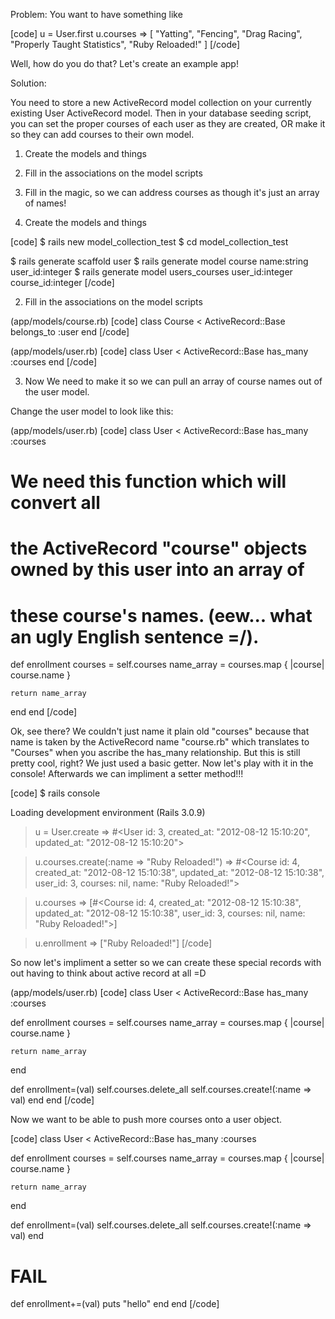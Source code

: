
Problem:  You want to have something like

[code]
	u = User.first
	u.courses
	=> [ "Yatting", "Fencing", "Drag Racing", "Properly Taught Statistics", "Ruby Reloaded!" ]
[/code]

Well, how do you do that?  Let's create an example app!


Solution:

You need to store a new ActiveRecord model collection on your currently existing User ActiveRecord model.  Then in your database seeding script, you can set the proper courses of each user as they are created, OR make it so they can add courses to their own model.  

1)  Create the models and things
2)  Fill in the associations on the model scripts
3)  Fill in the magic, so we can address courses as though it's just an array of names!


1)  Create the models and things

[code]
$  rails new model_collection_test
$  cd model_collection_test

$  rails generate scaffold user
$  rails generate model course name:string user_id:integer
$  rails generate model users_courses user_id:integer course_id:integer
[/code]



2)  Fill in the associations on the model scripts

(app/models/course.rb)
[code]
class Course < ActiveRecord::Base
  belongs_to :user
end
[/code]

(app/models/user.rb)
[code]
class User < ActiveRecord::Base
  has_many :courses
end
[/code]


3)  Now We need to make it so we can pull an array of course names out of the user model.  

Change the user model to look like this:

(app/models/user.rb)
[code]
class User < ActiveRecord::Base
  has_many :courses
  
  # We need this function which will convert all 
  # the ActiveRecord "course" objects owned by this user into an array of 
  # these course's names.  (eew... what an ugly English sentence =/).  
  def enrollment
    courses = self.courses
    name_array = courses.map { |course| course.name }
    
    return name_array
  end
end
[/code]

Ok, see there?  We couldn't just name it plain old "courses" because that name is taken by the ActiveRecord name "course.rb" which translates to "Courses" when you ascribe the has_many relationship.  But this is still pretty cool, right?  We just used a basic getter.  Now let's play with it in the console!  Afterwards we can impliment a setter method!!!

[code]
$  rails console

Loading development environment (Rails 3.0.9)

> u = User.create
 => #<User id: 3, created_at: "2012-08-12 15:10:20", updated_at: "2012-08-12 15:10:20">

> u.courses.create(:name => "Ruby Reloaded!")
 => #<Course id: 4, created_at: "2012-08-12 15:10:38", updated_at: "2012-08-12 15:10:38", user_id: 3, courses: nil, name: "Ruby Reloaded!">

> u.courses
 => [#<Course id: 4, created_at: "2012-08-12 15:10:38", updated_at: "2012-08-12 15:10:38", user_id: 3, courses: nil, name: "Ruby Reloaded!">]

> u.enrollment
 => ["Ruby Reloaded!"]
[/code]



So now let's impliment a setter so we can create these special records with out having to think about active record at all =D

(app/models/user.rb)
[code]
class User < ActiveRecord::Base
  has_many :courses
  
  def enrollment
    courses = self.courses
    name_array = courses.map { |course| course.name }
    
    return name_array
  end
  
  def enrollment=(val)
    self.courses.delete_all
    self.courses.create!(:name => val)
  end
end
[/code]



Now we want to be able to push more courses onto a user object.  

[code]
class User < ActiveRecord::Base
  has_many :courses
  
  def enrollment
    courses = self.courses
    name_array = courses.map { |course| course.name }
    
    return name_array
  end
  
  def enrollment=(val)
    self.courses.delete_all
    self.courses.create!(:name => val)
  end
  
  # FAIL
  def enrollment+=(val)
    puts "hello"
  end
end
[/code]

